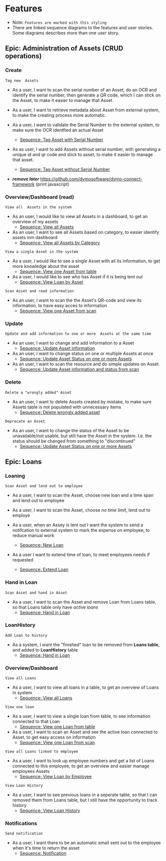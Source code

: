 # Features
- Note: `Features are marked with this styling`
- There are linked sequence diagrams to the features and user stories. Some diagrams describes more than one user story.
## Epic: Administration of  Assets (CRUD operations)


### Create
`Tag new  Assets`
- As a user, I want to scan the serial number of an Asset, do an OCR and identify the serial number, then generate a QR code, which I can stick on the Asset, to make it easier to manage that Asset. 
- As a user, I want to retrieve metadata about Asset from external system, to make the creating process more automatic.
- As a user, I want to validate the Serial Number to the external system, to make sure the OCR identfied an actual Asset
    - [Sequence: Tag Asset with Serial Number](/sequence-diagrams/tag-new-asset.md#tag-asset-with-serial-number)
- As as user, I want to add  Assets without serial number, with generating a unique id and qr code and stick to asset, to make it easier to manage that asset. 
    - [Sequence: Tag Asset without Serial Number](/sequence-diagrams/tag-new-asset.md#tag-asset-without-serial-number)

- ***remove later*** https://github.com/dymosoftware/dymo-connect-framework (print javascript)


### Overview/Dashboard (read)
`View all  Assets in the system`
- As an user, I would like to view all Assets in a dashboard, to get an overview of my assets
    - [Sequence: View all Assets](/sequence-diagrams/read-asset.md#view-all-assets)
- As an user, I want to see all Assets based on category, to easier identify assets inm dashboard
    - [Sequence: View all Assets by Category](/sequence-diagrams/read-asset.md#view-assets-by-category)

`View a single Asset in the system`
- As a user, I would like to see a single Asset with all its information, to get more knowledge about the asset
    - [Sequence: View one Asset from table](/sequence-diagrams/read-asset.md#view-one-asset-from-table)
- As a user, I would like to see who has Asset if it is being lent out
    - [Sequence: View Loan by Asset](/sequence-diagrams/read-loan.md#view-loan-by-asset-id)


`Scan Asset and read information`
- As an user, I want to scan the the Asset's QR-code and view its information, to have easy acces to information
    - [Sequence: View one Asset from scan](/sequence-diagrams/read-asset.md#view-one-asset-from-scan)




### Update
`Update and add information to one or more  Assets at the same time`
- As an user, I want to change and add information to a Asset
    - [Sequence: Update Asset information](/sequence-diagrams/update-asset.md#update-asset-information)
- As an user, I want to change status on one or multiple Assets at once
    - [Sequence: Update Asset Status on one or more Assets](/sequence-diagrams/update-asset.md#update-asset-status-on-one-or-more-assets)
- As an user, I want to scan the resource and do simple updates on Asset.
    - [Sequence: Update Asset information and status from scan](/sequence-diagrams/update-asset.md#update-asset-information-and-status-from-scan)

### Delete
`Delete a "wrongly added" Asset`
- As an user, I want to delete Assets created by mistake, to make sure Assets table is not populated with unnecessary items
    - [Sequence: Delete wrongly added asset](/sequence-diagrams/delete-asset.md#delete-wrongly-added-asset)

`Deprecate an Asset`
- As an user, I want to change the status of the Asset to be unavailable/not usable, but still have the Asset in the system. I.e. the status should be changed from something to "discontinued"
    - [Sequence: Update Asset Status on one or more Assets](/sequence-diagrams/update-asset.md#update-asset-status-on-one-or-more-assets)

## Epic: Loans

### Loaning
`Scan Asset and lend out to employee`
- As a user, I want to scan the Asset, choose new loan and a time span and lend out to employee
- As a user, I want to scan the Asset, choose *no time limit*, lend out to employe
- As a user, when an Assey is lent out I want the system to send a notifcation to external system to mark the expense on employee, to reduce manual work
    - [Sequence: New Loan](/sequence-diagrams/loan-actions.md#new-loan)

- As a user I want to extend time of loan, to meet employees needs if requested
    - [Sequence: Extend Loan](/sequence-diagrams/loan-actions.md#extend-loan)


### Hand in Loan
`Scan Asset and hand in Asset`
- As a user, I want to scan the Asset and remove Loan from Loans table, so that Loans table only have *active loans*
    - [Sequence: Hand in Loan](/sequence-diagrams/loan-actions.md#hand-in-loan)

### LoanHistory
`Add Loan to history`
- As a system, I want the "finished" loan to be removed from **Loans table**, and added to **LoanHistory** table
    - [Sequence: Hand in Loan](/sequence-diagrams/loan-actions.md#hand-in-loan)


### Overview/Dashboard
`View all Loans`
- As a user, I want to view all loans in a table, to get an overview of Loans in system
    - [Sequence: View all Loans](/sequence-diagrams/read-loan.md#view-all-loans)
    
`View one loan`
- As a user, I want to view a single loan from table, to see information connected to that Loan
    - [Sequence: View one Loan from table](/sequence-diagrams/read-loan.md#view-one-loan-from-table)
- As a user, I want to scan an Asset and see the active loan connected to Asset, to get easy access on information
    - [Sequence: View one Loan from scan](/sequence-diagrams/read-loan.md#view-one-loan-from-scan)

`View all Loans linked to employee`
- As a  user, I want to look up employee numbers and get a list of Loans connected to this employee, to get an overview and easier manage employees Assets
    - [Sequence: View Loan by Employee](/sequence-diagrams/read-loan.md#view-loan-by-employee-id)

`View Loan History`
- As a user, I want to see previous loans in a seperate table, so that I can removed them from Loans table, but I still have the opportunity to track history
    - [Sequence: View Loan History](/sequence-diagrams/read-loan.md#view-loan-history)

### Notifications 
`Send notification`
- As a user, I want there to be an automatic email sent out to the employee when it's time to return the asset
    - [Sequence: Notification](/sequence-diagrams/notification.md#notify-employee-when-loan-is-due-to-be-delivered)

